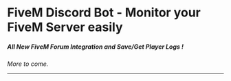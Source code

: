 # FiveM Discord Bot - Monitor your FiveM Server easily

##### All New FiveM Forum Integration and Save/Get Player Logs !

*More to come.*

---
